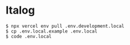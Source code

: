 # Italog

```console
$ npx vercel env pull .env.development.local
$ cp .env.local.example .env.local
$ code .env.local
```
